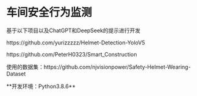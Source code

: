 # 车间安全行为监测
<p>基于以下项目以及ChatGPT和DeepSeek的提示进行开发</p>
<p>https://github.com/yurizzzzz/Helmet-Detection-YoloV5</p>
<p>https://github.com/PeterH0323/Smart_Construction</p>
<p>使用的数据集：https://github.com/njvisionpower/Safety-Helmet-Wearing-Dataset</p>
<p>**开发环境：Python3.8.6**</p>
